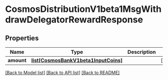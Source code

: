 # CosmosDistributionV1beta1MsgWithdrawDelegatorRewardResponse

## Properties
Name | Type | Description | Notes
------------ | ------------- | ------------- | -------------
**amount** | [**list[CosmosBankV1beta1InputCoins]**](CosmosBankV1beta1InputCoins.md) |  | [optional] 

[[Back to Model list]](../README.md#documentation-for-models) [[Back to API list]](../README.md#documentation-for-api-endpoints) [[Back to README]](../README.md)

